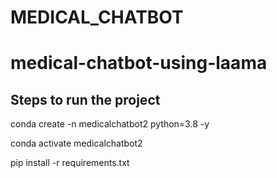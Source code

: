 # MEDICAL_CHATBOT
# medical-chatbot-using-laama

## Steps to run the project 

conda create -n medicalchatbot2 python=3.8 -y

conda activate medicalchatbot2

pip install -r requirements.txt